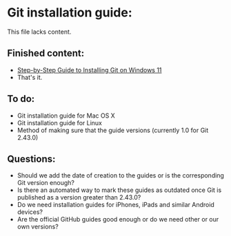 # Git installation guide:
This file lacks content.
## Finished content:
 -  [Step-by-Step Guide to Installing Git on Windows 11](Step-by-Step%20Guide%20to%20Installing%20Git%20on%20Windows%2011.md)
 - That's it.
## To do: 
 - Git installation guide for Mac OS X
 - Git installation guide for Linux
 - Method of making sure that the guide versions (currently 1.0 for Git 2.43.0)
## Questions:
 - Should we add the date of creation to the guides or is the corresponding Git version enough?
 - Is there an automated way to mark these guides as outdated once Git is published as a version greater than 2.43.0?
 - Do we need installation guides for iPhones, iPads and similar Android devices?
 - Are the official GitHub guides good enough or do we need other or our own versions?

